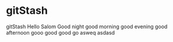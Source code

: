 # gitStash
gitStash
Hello
Salom
Good night 
good morning
good evening
good afternoon
gooo good 
good go
asweq
asdasd
